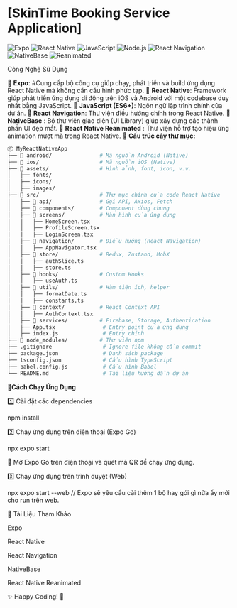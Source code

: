 # [SkinTime Booking Service Application]
![Expo](https://img.shields.io/badge/expo-v49.0.0-blue?logo=expo)
![React Native](https://img.shields.io/badge/react--native-0.73+-blue?logo=react)
![JavaScript](https://img.shields.io/badge/javascript-ES6+-yellow?logo=javascript)
![Node.js](https://img.shields.io/badge/node.js-v18%2B-green?logo=node.js)
![React Navigation](https://img.shields.io/badge/react--navigation-v6+-blueviolet?logo=react)
![NativeBase](https://img.shields.io/badge/nativebase-v3+-purple?logo=npm)
![Reanimated](https://img.shields.io/badge/react--native--reanimated-v3+-orange?logo=react)

Công Nghệ Sử Dụng

🔹 **Expo**: #Cung cấp bộ công cụ giúp chạy, phát triển và build ứng dụng React Native mà không cần cấu hình phức tạp.
🔹 **React Native**: Framework giúp phát triển ứng dụng di động trên iOS và Android với một codebase duy nhất bằng JavaScript.
🔹 **JavaScript (ES6+)**: Ngôn ngữ lập trình chính của dự án.
🔹 **React Navigation**: Thư viện điều hướng chính trong React Native.
🔹 **NativeBase** : Bộ thư viện giao diện (UI Library) giúp xây dựng các thành phần UI đẹp mắt.
🔹 **React Native Reanimated** : Thư viện hỗ trợ tạo hiệu ứng animation mượt mà trong React Native.
📌 **Cấu trúc cây thư mục:**  
```bash
📦 MyReactNativeApp
├── 📂 android/               # Mã nguồn Android (Native)
├── 📂 ios/                   # Mã nguồn iOS (Native)
├── 📂 assets/                # Hình ảnh, font, icon, v.v.
│   ├── fonts/
│   ├── icons/
│   ├── images/
├── 📂 src/                   # Thư mục chính của code React Native
│   ├── 📂 api/               # Gọi API, Axios, Fetch
│   ├── 📂 components/        # Component dùng chung
│   ├── 📂 screens/           # Màn hình của ứng dụng
│   │   ├── HomeScreen.tsx
│   │   ├── ProfileScreen.tsx
│   │   ├── LoginScreen.tsx
│   ├── 📂 navigation/        # Điều hướng (React Navigation)
│   │   ├── AppNavigator.tsx
│   ├── 📂 store/             # Redux, Zustand, MobX
│   │   ├── authSlice.ts
│   │   ├── store.ts
│   ├── 📂 hooks/             # Custom Hooks
│   │   ├── useAuth.ts
│   ├── 📂 utils/             # Hàm tiện ích, helper
│   │   ├── formatDate.ts
│   │   ├── constants.ts
│   ├── 📂 context/           # React Context API
│   │   ├── AuthContext.tsx
│   ├── 📂 services/          # Firebase, Storage, Authentication
│   ├── App.tsx               # Entry point của ứng dụng
│   ├── index.js              # Entry chính
├── 📂 node_modules/          # Thư viện npm
├── .gitignore                # Ignore file không cần commit
├── package.json              # Danh sách package
├── tsconfig.json             # Cấu hình TypeScript
├── babel.config.js           # Cấu hình Babel
└── README.md                 # Tài liệu hướng dẫn dự án
```
📲**Cách Chạy Ứng Dụng**

1️⃣ Cài đặt các dependencies

npm install

2️⃣ Chạy ứng dụng trên điện thoại (Expo Go)

npx expo start

📌 Mở Expo Go trên điện thoại và quét mã QR để chạy ứng dụng.

3️⃣ Chạy ứng dụng trên trình duyệt (Web)

npx expo start --web
// Expo sẽ yêu cầu cài thêm 1 bộ hay gói gì nữa ấy mới cho run trên web. 

🔗 Tài Liệu Tham Khảo

Expo

React Native

React Navigation

NativeBase

React Native Reanimated

✨ Happy Coding! 🚀


